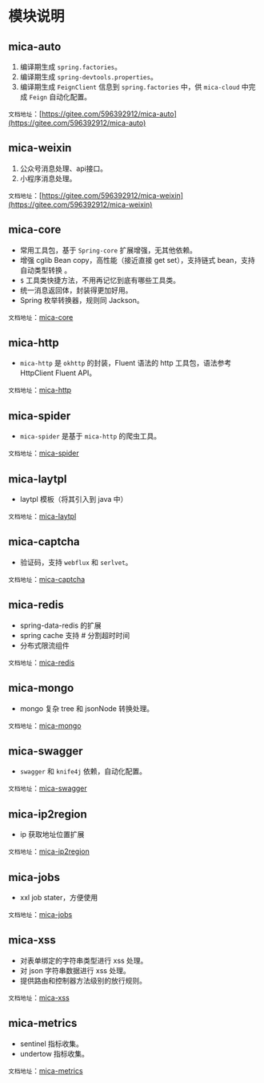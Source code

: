 # 模块说明
## mica-auto
1. 编译期生成 `spring.factories`。
2. 编译期生成 `spring-devtools.properties`。
3. 编译期生成 `FeignClient` 信息到 `spring.factories` 中，供 `mica-cloud` 中完成 `Feign` 自动化配置。

`文档地址`：[https://gitee.com/596392912/mica-auto](https://gitee.com/596392912/mica-auto)

## mica-weixin
1. 公众号消息处理、api接口。
2. 小程序消息处理。

`文档地址`：[https://gitee.com/596392912/mica-weixin](https://gitee.com/596392912/mica-weixin)

## mica-core
- 常用工具包，基于 `Spring-core` 扩展增强，无其他依赖。
- 增强 cglib Bean copy，高性能（接近直接 get set），支持链式 bean，支持自动类型转换 。
- `$` 工具类快捷方法，不用再记忆到底有哪些工具类。
- 统一消息返回体，封装得更加好用。
- Spring 枚举转换器，规则同 Jackson。

`文档地址`：[mica-core](https://www.dreamlu.net/docs/utils-common.html)

## mica-http
- `mica-http` 是 `okhttp` 的封装，Fluent 语法的 http 工具包，语法参考 HttpClient Fluent API。

`文档地址`：[mica-http](mica-http/README.md)

## mica-spider
- `mica-spider` 是基于 `mica-http` 的爬虫工具。

`文档地址`：[mica-spider](mica-spider/README.md)

## mica-laytpl 
- laytpl 模板（将其引入到 java 中）

`文档地址`：[mica-laytpl](mica-laytpl/README.md)

## mica-captcha
- 验证码，支持 `webflux` 和 `serlvet`。

`文档地址`：[mica-captcha](mica-captcha/README.md)

## mica-redis
- spring-data-redis 的扩展
- spring cache 支持 # 分割超时时间
- 分布式限流组件

`文档地址`：[mica-redis](mica-redis/README.md)

## mica-mongo
- mongo 复杂 tree 和 jsonNode 转换处理。

`文档地址`：[mica-mongo](mica-mongo/README.md)

## mica-swagger
- `swagger` 和 `knife4j` 依赖，自动化配置。

`文档地址`：[mica-swagger](mica-swagger/README.md)

## mica-ip2region
- ip 获取地址位置扩展

`文档地址`：[mica-ip2region](mica-ip2region/README.md)

## mica-jobs
- xxl job stater，方便使用

`文档地址`：[mica-jobs](mica-jobs/README.md)

## mica-xss
- 对表单绑定的字符串类型进行 xss 处理。
- 对 json 字符串数据进行 xss 处理。
- 提供路由和控制器方法级别的放行规则。

`文档地址`：[mica-xss](mica-xss/README.md)

## mica-metrics
- sentinel 指标收集。
- undertow 指标收集。

`文档地址`：[mica-metrics](mica-metrics/README.md)
